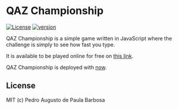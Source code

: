 # QAZ Championship

[![License][license-badge]][license-url]
[![version][version-badge]][version-url]

QAZ Championship is a simple game written in JavaScript where the challenge is simply to see how fast you type.

It is available to be played online for free on [this link][server-url].

QAZ Championship is deployed with [now][now-url].

## License

MIT (c) Pedro Augusto de Paula Barbosa

[server-url]: https://qaz-championship-rvvrzbjnbg.now.sh/
[license-badge]: https://badgen.net/github/license/papb/qaz-championship
[license-url]: LICENSE
[version-badge]: https://badgen.net/github/release/papb/qaz-championship
[version-url]: https://github.com/papb/qaz-championship/releases
[now-url]: https://zeit.co/now